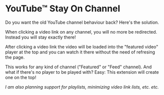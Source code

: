 YouTube™ Stay On Channel
=============

Do you want the old YouTube channel behaviour back? Here's the solution.

When clicking a video link on any channel, you will no more be redirected.
Instead you will stay exactly there!

After clicking a video link the video will be loaded into the "featured video" player at the top and you can watch it there without the need of refresing the page.

This works for any kind of channel ("Featured" or "Feed" channel).
And what if there's no player to be played with? Easy: This extension will create one on the top!

*I am also planning support for playlists, minimizing video link lists, etc. etc.*